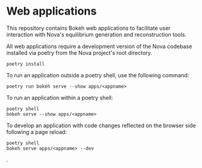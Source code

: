 # Web applications

This repository contains Bokeh web applications to facilitate user interaction with Nova's equilibrium generation and 
reconstruction tools.

All web applications require a development version of the Nova codebase installed via poetry from the Nova project's root directory.

```
poetry install
```

To run an application outside a poetry shell, use the following command:

``` 
poetry run bokeh serve --show apps/<appname>
```

To run an application within a poetry shell:

```
poetry shell 
bokeh serve --show apps/<appname> 
```

To develop an application with code changes reflected on the browser side following a page reload:
``` 
poetry shell 
bokeh serve apps/<appname> --dev
``` 
. 
